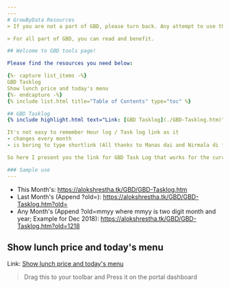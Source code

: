 ```yaml
---
---
# GrowByData Resources
> If you are not a part of GBD, please turn back. Any attempt to use the information, the contents and links in this page is considered misuse and may be subject to legal action.

> For all part of GBD, you can read and benefit.

## Welcome to GBD tools page!

Please find the resources you need below:

{%- capture list_items -%}
GBD Tasklog
Show lunch price and today's menu
{%- endcapture -%}
{% include list.html title="Table of Contents" type="toc" %}

## GBD Tasklog
{% include highlight.html text="Link: [GBD Tasklog](./GBD-Tasklog.htm)" %}

It's not easy to remember Hour log / Task log link as it
- changes every month
- is boring to type shortlink (All thanks to Manas dai and Nirmala di for creatng it every month and which is the basis of this tool.)

So here I present you the link for GBD Task Log that works for the current tasklog. Moreover with a few parameters you can access old task logs as well.

### Sample use
---
```

- This Month's: https://alokshrestha.tk/GBD/GBD-Tasklog.htm
- Last Month's (Append ?old=): https://alokshrestha.tk/GBD/GBD-Tasklog.htm?old=
- Any Month's (Append ?old=mmyy where mmyy is two digit month and year; Example for Dec 2018): https://alokshrestha.tk/GBD/GBD-Tasklog.htm?old=1218

## Show lunch price and today's menu
Link: [Show lunch price and today's menu](javascript:(function()%20%7B%20var%20s%20=%20document.createElement(%22script%22);%20s.setAttribute(%22id%22,%20%22bitmark_js%22);%20s.setAttribute(%22type%22,%20%22text/javascript%22);%20s.setAttribute(%22src%22,%20%22//alokshrestha.tk/GBD/show-lunch.js%22);%20(top.document.body%20%7C%7C%20top.document.getElementsByTagName(%22head%22)[0]).appendChild(s);%20%7D)();) 
> Drag this to your toolbar and Press it on the portal dashboard
